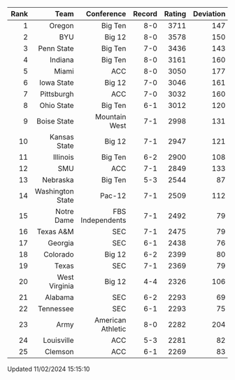 | Rank  | Team                 | Conference           | Record   | Rating | Deviation |
| ---:  | ---:                 | ---:                 | ---:     | ---:   | ---:      |
| 1     | Oregon               | Big Ten              | 8-0      | 3711   | 147       |
| 2     | BYU                  | Big 12               | 8-0      | 3578   | 150       |
| 3     | Penn State           | Big Ten              | 7-0      | 3436   | 143       |
| 4     | Indiana              | Big Ten              | 8-0      | 3161   | 160       |
| 5     | Miami                | ACC                  | 8-0      | 3050   | 177       |
| 6     | Iowa State           | Big 12               | 7-0      | 3046   | 161       |
| 7     | Pittsburgh           | ACC                  | 7-0      | 3032   | 160       |
| 8     | Ohio State           | Big Ten              | 6-1      | 3012   | 120       |
| 9     | Boise State          | Mountain West        | 7-1      | 2998   | 131       |
| 10    | Kansas State         | Big 12               | 7-1      | 2947   | 121       |
| 11    | Illinois             | Big Ten              | 6-2      | 2900   | 108       |
| 12    | SMU                  | ACC                  | 7-1      | 2849   | 133       |
| 13    | Nebraska             | Big Ten              | 5-3      | 2544   | 87        |
| 14    | Washington State     | Pac-12               | 7-1      | 2509   | 112       |
| 15    | Notre Dame           | FBS Independents     | 7-1      | 2492   | 79        |
| 16    | Texas A&M            | SEC                  | 7-1      | 2475   | 79        |
| 17    | Georgia              | SEC                  | 6-1      | 2438   | 76        |
| 18    | Colorado             | Big 12               | 6-2      | 2399   | 80        |
| 19    | Texas                | SEC                  | 7-1      | 2369   | 79        |
| 20    | West Virginia        | Big 12               | 4-4      | 2326   | 106       |
| 21    | Alabama              | SEC                  | 6-2      | 2293   | 69        |
| 22    | Tennessee            | SEC                  | 6-1      | 2293   | 75        |
| 23    | Army                 | American Athletic    | 8-0      | 2282   | 204       |
| 24    | Louisville           | ACC                  | 5-3      | 2281   | 82        |
| 25    | Clemson              | ACC                  | 6-1      | 2269   | 83        |

Updated 11/02/2024 15:15:10
